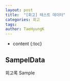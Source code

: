 ```yaml
---
layout: post
title:  "[회고] 테스트 데이터"
categories: 회고
tags:
author: TaeHyungK
---
```


* content
{:toc}

## SampelData
 회고록 Sample